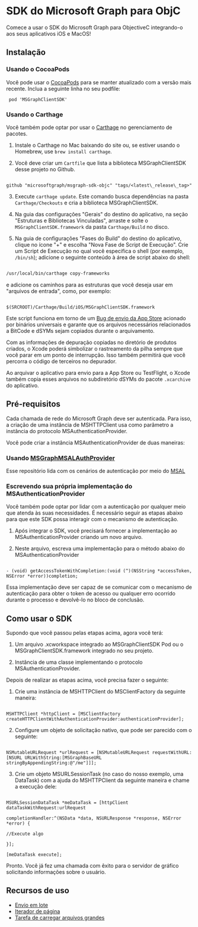 
# SDK do Microsoft Graph para ObjC


Comece a usar o SDK do Microsoft Graph para ObjectiveC integrando-o aos seus aplicativos iOS e MacOS!

## Instalação


### Usando o CocoaPods

Você pode usar o [CocoaPods](https://cocoapods.org/) para se manter atualizado com a versão mais recente. Inclua a seguinte linha no seu podfile:
  ``` 
   pod 'MSGraphClientSDK'
  ```


### Usando o Carthage



Você também pode optar por usar o [Carthage](https://github.com/Carthage/Carthage) no gerenciamento de pacotes.



1. Instale o Carthage no Mac baixando do site ou, se estiver usando o Homebrew, use `brew install carthage`.

2. Você deve criar um `Cartfile` que lista a biblioteca MSGraphClientSDK desse projeto no Github.



```

github "microsoftgraph/msgraph-sdk-objc" "tags/<latest\_release\_tag>"

```



3. Execute `carthage update`. Este comando busca dependências na pasta `Carthage/Checkouts` e cria a biblioteca MSGraphClientSDK.

4. Na guia das configurações "Gerais" do destino do aplicativo, na seção "Estruturas e Bibliotecas Vinculadas", arraste e solte o `MSGraphClientSDK.framework` da pasta `Carthage/Build` no disco.

5. Na guia de configurações "Fases do Build" do destino do aplicativo, clique no ícone "+" e escolha "Nova Fase de Script de Execução". Crie um Script de Execução no qual você especifica o shell (por exemplo, `/bin/sh`); adicione o seguinte conteúdo à área de script abaixo do shell:



```sh

/usr/local/bin/carthage copy-frameworks

```



e adicione os caminhos para as estruturas que você deseja usar em "arquivos de entrada", como, por exemplo:



```

$(SRCROOT)/Carthage/Build/iOS/MSGraphClientSDK.framework

```

Este script funciona em torno de um [Bug de envio da App Store](http://www.openradar.me/radar?id=6409498411401216) acionado por binários universais e garante que os arquivos necessários relacionados a BitCode e dSYMs sejam copiados durante o arquivamento.



Com as informações de depuração copiadas no diretório de produtos criados, o Xcode poderá simbolizar o rastreamento da pilha sempre que você parar em um ponto de interrupção. Isso também permitirá que você percorra o código de terceiros no depurador.



Ao arquivar o aplicativo para envio para a App Store ou TestFlight, o Xcode também copia esses arquivos no subdiretório dSYMs do pacote `.xcarchive` do aplicativo.



## Pré-requisitos

Cada chamada de rede do Microsoft Graph deve ser autenticada. Para isso, a criação de uma instância de MSHTTPClient usa como parâmetro a instância do protocolo MSAuthenticationProvider.

Você pode criar a instância MSAuthenticationProvider de duas maneiras:

### Usando [MSGraphMSALAuthProvider](https://github.com/microsoftgraph/msgraph-sdk-objc-auth)

Esse repositório lida com os cenários de autenticação por meio do [MSAL](https://github.com/AzureAD/microsoft-authentication-library-for-objc)

### Escrevendo sua própria implementação do MSAuthenticationProvider

Você também pode optar por lidar com a autenticação por qualquer meio que atenda às suas necessidades. É necessário seguir as etapas abaixo para que este SDK possa interagir com o mecanismo de autenticação.

1. Após integrar o SDK, você precisará fornecer a implementação ao MSAuthenticationProvider criando um novo arquivo.

2. Neste arquivo, escreva uma implementação para o método abaixo do MSAuthenticationProvider

```

- (void) getAccessTokenWithCompletion:(void (^)(NSString *accessToken, NSError *error))completion;

```

Essa implementação deve ser capaz de se comunicar com o mecanismo de autenticação para obter o token de acesso ou qualquer erro ocorrido durante o processo e devolvê-lo no bloco de conclusão.

## Como usar o SDK



Supondo que você passou pelas etapas acima, agora você terá:



1. Um arquivo .xcworkspace integrado ao MSGraphClientSDK Pod ou o MSGraphClientSDK.framework integrado no seu projeto. 



2. Instância de uma classe implementando o protocolo MSAuthenticationProvider.



Depois de realizar as etapas acima, você precisa fazer o seguinte:



1. Crie uma instância de MSHTTPClient do MSClientFactory da seguinte maneira:

```

MSHTTPClient *httpClient = [MSClientFactory createHTTPClientWithAuthenticationProvider:authenticationProvider];

```

2. Configure um objeto de solicitação nativo, que pode ser parecido com o seguinte:

```

NSMutableURLRequest *urlRequest = [NSMutableURLRequest requestWithURL:[NSURL URLWithString:[MSGraphBaseURL stringByAppendingString:@"/me"]]];

```

3. Crie um objeto MSURLSessionTask (no caso do nosso exemplo, uma DataTask) com a ajuda do MSHTTPClient da seguinte maneira e chame a execução dele:

```

MSURLSessionDataTask *meDataTask = [httpClient dataTaskWithRequest:urlRequest

completionHandler:^(NSData *data, NSURLResponse *response, NSError *error) {

//Execute algo

}];

[meDataTask execute];

```



Pronto. Você já fez uma chamada com êxito para o servidor de gráfico solicitando informações sobre o usuário.

## Recursos de uso

* [Envio em lote](/Docs/Content/Batching.md)
* [Iterador de página](/Docs/Tasks/PageIterator.md)
* [Tarefa de carregar arquivos grandes](/Docs/Tasks/LargeFileUpload.md)

